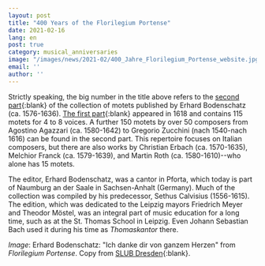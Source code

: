 ```yaml
---
layout: post
title: "400 Years of the Florilegium Portense"
date: 2021-02-16
lang: en
post: true
category: musical_anniversaries
image: "/images/news/2021-02/400_Jahre_Florilegium_Portense_website.jpg"
email: ''
author: ''
---
```


Strictly speaking, the big number in the title above refers to the [second part](https://opac.rism.info/search?id=993121542&View=rism){:blank} of the collection of motets published by Erhard Bodenschatz (ca. 1576-1636). [The first part](https://opac.rism.info/search?id=993121470&View=rism){:blank} appeared in 1618 and contains 115 motets for 4 to 8 voices. A further 150 motets by over 50 composers from Agostino Agazzari (ca. 1580-1642) to Gregorio Zucchini (nach 1540-nach 1616) can be found in the second part. This repertoire focuses on Italian composers, but there are also works by Christian Erbach (ca. 1570-1635), Melchior Franck (ca. 1579-1639), and Martin Roth (ca. 1580-1610)--who alone has 15 motets. 

The editor, Erhard Bodenschatz, was a cantor in Pforta, which today is part of Naumburg an der Saale in Sachsen-Anhalt (Germany). Much of the collection was compiled by his predecessor, Sethus Calvisius (1556-1615). The edition, which was dedicated to the Leipzig mayors Friedrich Meyer and Theodor Möstel, was an integral part of music education for a long time, such as at the St. Thomas School in Leipzig. Even Johann Sebastian Bach used it during his time as _Thomaskantor_ there. 

_Image_: Erhard Bodenschatz: "Ich danke dir von ganzem Herzen" from _Florilegium Portense_. Copy from [SLUB Dresden](https://digital.slub-dresden.de/werkansicht/dlf/197099/102/){:blank}.

